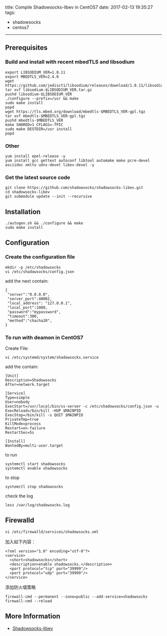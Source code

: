 title: Compile Shadowsocks-libev in CentOS7
date: 2017-02-13 19:35:27
tags:
- shadowsocks
- centos7
---

## Prerequisites

### Build and install with recent mbedTLS and libsodium
```
export LIBSODIUM_VER=1.0.11
export MBEDTLS_VER=2.4.0
wget https://github.com/jedisct1/libsodium/releases/download/1.0.11/libsodium-$LIBSODIUM_VER.tar.gz
tar xvf libsodium-$LIBSODIUM_VER.tar.gz
pushd libsodium-$LIBSODIUM_VER
./configure --prefix=/usr && make
sudo make install
popd
wget https://tls.mbed.org/download/mbedtls-$MBEDTLS_VER-gpl.tgz
tar xvf mbedtls-$MBEDTLS_VER-gpl.tgz
pushd mbedtls-$MBEDTLS_VER
make SHARED=1 CFLAGS=-fPIC
sudo make DESTDIR=/usr install
popd
```
<!--more-->
### Other
```
yum install epel-release -y
yum install gcc gettext autoconf libtool automake make pcre-devel asciidoc xmlto udns-devel libev-devel -y
```
### Get the latest source code
```
git clone https://github.com/shadowsocks/shadowsocks-libev.git
cd shadowsocks-libev
git submodule update --init --recursive
```
## Installation
```
./autogen.sh && ./configure && make
sudo make install
```
## Configuration
### Create the configuration file
```
mkdir -p /etc/shadowsocks
vi /etc/shadowsocks/config.json
```
add the next contain:
```
{
 "server":"0.0.0.0",
 "server_port":40002,
 "local_address": "127.0.0.1",
 "local_port":1080,
 "password":"mypassword",
 "timeout":300,
 "method":"chacha20",
}
```
### To run with deamon in CentOS7
Create File:
```
vi /etc/systemd/system/shadowsocks.service
```
add the contain:
```
[Unit]
Description=Shadowsocks 
After=network.target

[Service]
Type=simple
User=nobody
ExecStart=/usr/local/bin/ss-server -c /etc/shadowsocks/config.json -u
ExecReload=/bin/kill -HUP $MAINPID
ExecStop=/bin/kill -s QUIT $MAINPID
PrivateTmp=true
KillMode=process
Restart=on-failure
RestartSec=5s

[Install]
WantedBy=multi-user.target
```
to run 
```
systemctl start shadowsocks
systemctl enable shadowsocks
```
to stop
```
systemctl stop shadowsocks
```
check the log
```
less /var/log/shadowsocks.log
```

## Firewalld
```
vi /etc/firewalld/services/shadowsocks.xml
```
加入如下内容：
```
<?xml version="1.0" encoding="utf-8"?>
<service>
  <short>shadowsocks</short>
  <description>enable shadowsocks.</description>
  <port protocol="tcp" port="39999"/>
  <port protocol="udp" port="39999"/>
</service>
```
添加防火墙策略
```
firewall-cmd --permanent --zone=public --add-service=shadowsocks
firewall-cmd --reload
```
## More Information
+ [Shadowsocks-libev](https://github.com/shadowsocks/shadowsocks-libev)

